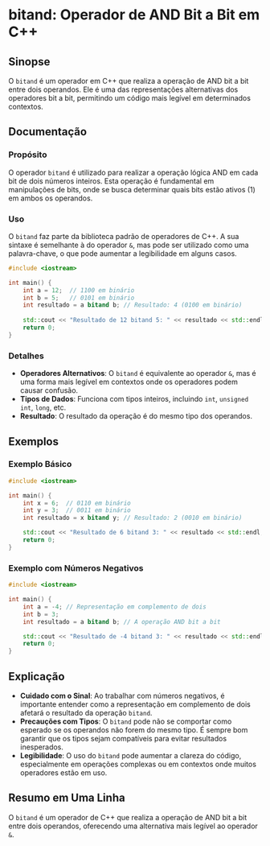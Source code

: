 <!--
Meta Description: # bitand: Operador de AND Bit a Bit em C++ ## Sinopse O `bitand` é um operador em C++ que realiza a operação de AND bit a bit entre dois operandos. El...
Meta Keywords: bitand, int, resultado, bit, operador
-->

# bitand: Operador de AND Bit a Bit em C++

## Sinopse
O `bitand` é um operador em C++ que realiza a operação de AND bit a bit entre dois operandos. Ele é uma das representações alternativas dos operadores bit a bit, permitindo um código mais legível em determinados contextos.

## Documentação
### Propósito
O operador `bitand` é utilizado para realizar a operação lógica AND em cada bit de dois números inteiros. Esta operação é fundamental em manipulações de bits, onde se busca determinar quais bits estão ativos (1) em ambos os operandos.

### Uso
O `bitand` faz parte da biblioteca padrão de operadores de C++. A sua sintaxe é semelhante à do operador `&`, mas pode ser utilizado como uma palavra-chave, o que pode aumentar a legibilidade em alguns casos.

```cpp
#include <iostream>

int main() {
    int a = 12;  // 1100 em binário
    int b = 5;   // 0101 em binário
    int resultado = a bitand b; // Resultado: 4 (0100 em binário)
    
    std::cout << "Resultado de 12 bitand 5: " << resultado << std::endl;
    return 0;
}
```

### Detalhes
- **Operadores Alternativos**: O `bitand` é equivalente ao operador `&`, mas é uma forma mais legível em contextos onde os operadores podem causar confusão.
- **Tipos de Dados**: Funciona com tipos inteiros, incluindo `int`, `unsigned int`, `long`, etc.
- **Resultado**: O resultado da operação é do mesmo tipo dos operandos.

## Exemplos
### Exemplo Básico
```cpp
#include <iostream>

int main() {
    int x = 6;  // 0110 em binário
    int y = 3;  // 0011 em binário
    int resultado = x bitand y; // Resultado: 2 (0010 em binário)

    std::cout << "Resultado de 6 bitand 3: " << resultado << std::endl;
    return 0;
}
```

### Exemplo com Números Negativos
```cpp
#include <iostream>

int main() {
    int a = -4; // Representação em complemento de dois
    int b = 3;
    int resultado = a bitand b; // A operação AND bit a bit

    std::cout << "Resultado de -4 bitand 3: " << resultado << std::endl;
    return 0;
}
```

## Explicação
- **Cuidado com o Sinal**: Ao trabalhar com números negativos, é importante entender como a representação em complemento de dois afetará o resultado da operação `bitand`.
- **Precauções com Tipos**: O `bitand` pode não se comportar como esperado se os operandos não forem do mesmo tipo. É sempre bom garantir que os tipos sejam compatíveis para evitar resultados inesperados.
- **Legibilidade**: O uso do `bitand` pode aumentar a clareza do código, especialmente em operações complexas ou em contextos onde muitos operadores estão em uso.

## Resumo em Uma Linha
O `bitand` é um operador de C++ que realiza a operação de AND bit a bit entre dois operandos, oferecendo uma alternativa mais legível ao operador `&`.